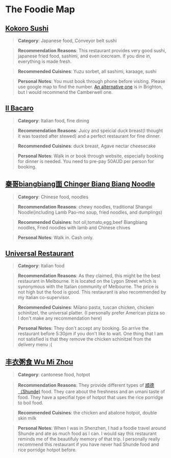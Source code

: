 # The Foodie Map

## [Kokoro Sushi](https://www.kokorosushi.com.au/)
>__Category__: Japanese food, Conveyor belt sushi

>__Recommendation Reasons__: This restaurant provides very good sushi, japanese fried food, sashimi, and even icecream. If you dine in, everything is made fresh.

>__Recommended Cuisines__: Yuzu sorbet, all sashimi, karaage, sushi

>__Personal Notes__: You must book through phone before visiting. Please use google map to find the number. [An alternative one](https://www.kokorosushi.com.au/) is in Brighton, but I would recommend the Camberwell one.

## [Il Bacaro](https://www.ilbacaro.com.au/)
>__Category__: Italian food, fine dining

>__Recommendation Reasons__: Juicy and speicial duck breast(I thought it was toasted after stewed) and a perfect restaurant for fine dinner. 

>__Recommended Cuisines__: duck breast, Agave nectar cheesecake

>__Personal Notes__: Walk in or book through website, especially booking for dinner is needed. You need to pre-pay 50AUD per person for booking.

## [秦哥biangbiang面 Chinger Biang Biang Noodle](https://www.zomato.com/melbourne/chinger-biang-biang-noodle-carlton)
>__Category__: Chinese food, noodles

>__Recommendation Reasons__: chewy noodles, traditional Shangxi Noodle(including Lamb Pao-mo soup, fried noodles, and dumplings)

>__Recommended Cuisines__: hot oil,tomato,egg,beef Biangbiang noodles, Fried noodles with lamb and Chinese chives

>__Personal Notes__: Walk in. Cash only. 

## [Universal Restaurant](https://www.universalrestaurant.com.au/)
>__Category__: Italian food

>__Recommendation Reasons__: As they claimed, this might be the best restaurant in Melbourne. It is located on the Lygon Street which is synonymous with the Italian community of Melbourne. The price is not high but the food is good. This restaurant is also recommended by my Italian co-supervisor.


>__Recommended Cuisines__: Milano pasta, tuscan chicken, chicken schinitzel, the universal platter. (I personally prefer American pizza so I don't make any recommendation here)

>__Personal Notes__: They don't accept any booking. So arrive the restaurant before 5:30pm if you don't like to wait. One thing that I am not satisfied is that they remove the chicken schinitzel from the delivery menu :(

## [丰衣粥食 Wu Mi Zhou](https://www.zomato.com/melbourne/wu-mi-zhou-cbd/photos)
>__Category__: cantonese food, hotpot

>__Recommendation Reasons__: They provide different types of [顺德（Shunde)](https://zh.m.wikipedia.org/zh-cn/%E9%A0%86%E5%BE%B7%E8%8F%9C) food. They care about the freshness and an umani taste of food. They have a specifial type of hotpot that uses the rice porridge to boil food. 

>__Recommended Cuisines__: the chicken and abalone hotpot, double skin milk

>__Personal Notes__: When I was in Shenzhen, I had a foodie travel around Shunde and ate as much food as I can. I would say this restaurant reminds me of the beautifuly memory of that trip. I personally really recommend this restaurant if you have never had Shunde food and rice porridge hotpot before.


